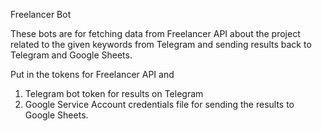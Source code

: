 Freelancer Bot

These bots are for fetching data from Freelancer API about the project related to the given keywords from Telegram and sending results back to Telegram and Google Sheets.

Put in the tokens for Freelancer API and 
1. Telegram bot token for results on Telegram
2. Google Service Account credentials file for sending the results to Google Sheets.
